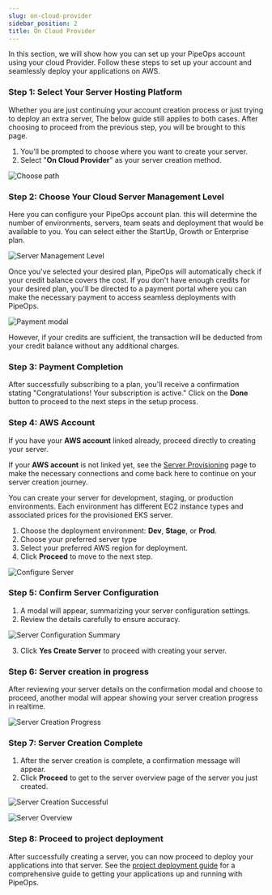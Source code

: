 ```yaml
---
slug: on-cloud-provider
sidebar_position: 2
title: On Cloud Provider
---
```


In this section, we will show how you can set up your PipeOps account using your cloud Provider. Follow these steps to set up your account and seamlessly deploy your applications on AWS.

### Step 1: Select Your Server Hosting Platform

Whether you are just continuing your account creation process or just trying to deploy an extra server, The below guide still applies to both cases. After choosing to proceed from the previous step, you will be brought to this page.

1. You'll be prompted to choose where you want to create your server.
2. Select "**On Cloud Provider**" as your server creation method.

![Choose path](https://pub-30c11acc143348fcae20835653c5514d.r2.dev//20/25/Deploy_On_Cloud_d5e1edc1a2.png)

### Step 2: Choose Your Cloud Server Management Level

Here you can configure your PipeOps account plan. this will determine the number of environments, servers, team seats and deployment that would be available to you. You can select either the StartUp, Growth or Enterprise plan.

![Server Management Level](https://pub-30c11acc143348fcae20835653c5514d.r2.dev//20/25/Choose_Tier_37f13610a8.png)

Once you've selected your desired plan, PipeOps will automatically check if your credit balance covers the cost. If you don't have enough credits for your desired plan, you'll be directed to a payment portal where you can make the necessary payment to access seamless deployments with PipeOps.

![Payment modal](https://d23lxlhhocltbo.cloudfront.net/wp-content/uploads/2024/07/02055408/92.png)

However, if your credits are sufficient, the transaction will be deducted from your credit balance without any additional charges.

### Step 3: Payment Completion

After successfully subscribing to a plan, you'll receive a confirmation stating "Congratulations! Your subscription is active." Click on the **Done** button to proceed to the next steps in the setup process.

### Step 4: AWS Account

If you have your **AWS account** linked already, proceed directly to creating your server.

If your **AWS account** is not linked yet, see the [Server Provisioning](/docs/servers/server-provisioning#step-2-connecting-your-aws-account) page to make the necessary connections and come back here to continue on your server creation journey.

You can create your server for development, staging, or production environments. Each environment has different EC2 instance types and associated prices for the provisioned EKS server.

1. Choose the deployment environment: **Dev**, **Stage**, or **Prod**.
2. Choose your preferred server type
3. Select your preferred AWS region for deployment.
4. Click **Proceed** to move to the next step.

![Configure Server](https://pub-30c11acc143348fcae20835653c5514d.r2.dev//20/26/create_Server_4395dd99a4.png)

### Step 5: Confirm Server Configuration

1. A modal will appear, summarizing your server configuration settings.
2. Review the details carefully to ensure accuracy.

![Server Configuration Summary](https://pub-30c11acc143348fcae20835653c5514d.r2.dev//20/26/confirm_Create_Server_0b25266fac.png)

3. Click **Yes Create Server** to proceed with creating your server.

### Step 6: Server creation in progress

After reviewing your server details on the confirmation modal and choose to proceed, another modal will appear showing your server creation progress in realtime.

![Server Creation Progress](https://pub-30c11acc143348fcae20835653c5514d.r2.dev//20/26/creation_In_Progress_3fab10c0e8.png)


### Step 7: Server Creation Complete

1. After the server creation is complete, a confirmation message will appear.
2. Click **Proceed** to get to the server overview page of the server you just created.

![Server Creation Successful](https://pub-30c11acc143348fcae20835653c5514d.r2.dev//20/26/Done_daa41dcdec.png)

![Server Overview](https://pub-30c11acc143348fcae20835653c5514d.r2.dev//20/26/Overview_027a244c0c.png)

### Step 8: Proceed to project deployment

After successfully creating a server, you can now proceed to deploy your applications into that server. See the [project deployment guide](/docs/projects/project-deployment.md) for a comprehensive guide to getting your applications up and running with PipeOps.
